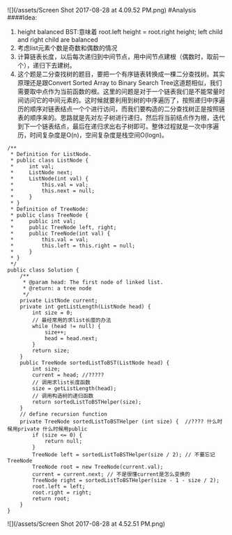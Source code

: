 ![](/assets/Screen Shot 2017-08-28 at 4.09.52 PM.png)
#Analysis
####Idea:
1. height balanced BST:意味着 root.left height = root.right height; left child and right child are balanced
2. 考虑list元素个数是奇数和偶数的情况
3. 计算链表长度，以后每次递归到中间节点，用中间节点建根（偶数时，取前一个），递归下去建树。
4. 这个题是二分查找树的题目，要把一个有序链表转换成一棵二分查找树。其实原理还是跟Convert Sorted Array to Binary Search Tree这道题相似，我们需要取中点作为当前函数的根。这里的问题是对于一个链表我们是不能常量时间访问它的中间元素的。这时候就要利用到树的中序遍历了，按照递归中序遍历的顺序对链表结点一个个进行访问，而我们要构造的二分查找树正是按照链表的顺序来的。思路就是先对左子树进行递归，然后将当前结点作为根，迭代到下一个链表结点，最后在递归求出右子树即可。整体过程就是一次中序遍历，时间复杂度是O(n)，空间复杂度是栈空间O(logn)。


```
/**
 * Definition for ListNode.
 * public class ListNode {
 *     int val;
 *     ListNode next;
 *     ListNode(int val) {
 *         this.val = val;
 *         this.next = null;
 *     }
 * }
 * Definition of TreeNode:
 * public class TreeNode {
 *     public int val;
 *     public TreeNode left, right;
 *     public TreeNode(int val) {
 *         this.val = val;
 *         this.left = this.right = null;
 *     }
 * }
 */ 
public class Solution {
    /**
     * @param head: The first node of linked list.
     * @return: a tree node
     */
    private ListNode current;
    private int getListLength(ListNode head) {
        int size = 0;
        // 最经常用的求list长度的办法
        while (head != null) {
            size++;
            head = head.next;
        }
        return size;
    }
    public TreeNode sortedListToBST(ListNode head) {  
        int size;
        current = head; //?????
        // 调用求list长度函数
        size = getListLength(head);
        // 调用构造树的递归函数
        return sortedListToBSTHelper(size);
    }
    // define recursion function
    private TreeNode sortedListToBSTHelper (int size) {  //???? 什么时候用private 什么时候用public
        if (size <= 0) {
            return null;
        }
        TreeNode left = sortedListToBSTHelper(size / 2); // 不要忘记TreeNode
        TreeNode root = new TreeNode(current.val);
        current = current.next; // 不是很懂current是怎么变换的
        TreeNode right = sortedListToBSTHelper(size - 1 - size / 2);
        root.left = left;
        root.right = right;
        return root;
    }
}

```
![](/assets/Screen Shot 2017-08-28 at 4.52.51 PM.png)

